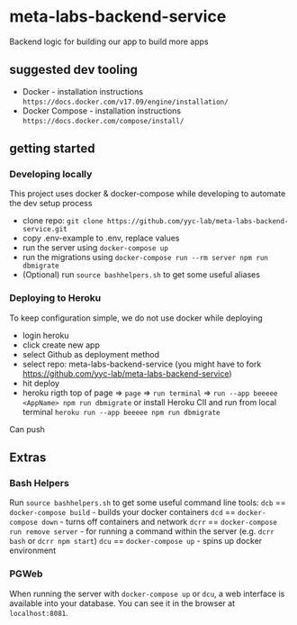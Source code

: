 # meta-labs-backend-service
Backend logic for building our app to build more apps

## suggested dev tooling
- Docker - installation instructions `https://docs.docker.com/v17.09/engine/installation/`
- Docker Compose - installation instructions `https://docs.docker.com/compose/install/`

## getting started
### Developing locally
This project uses docker & docker-compose while developing to automate the dev setup process
- clone repo: `git clone https://github.com/yyc-lab/meta-labs-backend-service.git`
- copy .env-example to .env, replace values
- run the server using `docker-compose up`
- run the migrations using `docker-compose run --rm server npm run dbmigrate`
- (Optional) run `source bashhelpers.sh` to get some useful aliases

### Deploying to Heroku
To keep configuration simple, we do not use docker while deploying
- login heroku
- click create new app
- select Github as deployment method
- select repo: meta-labs-backend-service (you might have to fork https://github.com/yyc-lab/meta-labs-backend-service)
- hit deploy
- heroku rigth top of page => `page` => `run terminal` => `run --app beeeee <AppName> npm run dbmigrate`
  or install Heroku ClI and run from local terminal `heroku run --app beeeee npm run dbmigrate`

Can push

## Extras

### Bash Helpers
Run `source bashhelpers.sh` to get some useful command line tools:
`dcb` == `docker-compose build` - builds your docker containers
`dcd` == `docker-compose down` - turns off containers and network
`dcrr` == `docker-compose run remove server` - for running a command within the server (e.g. `dcrr bash` or `dcrr npm start`)
`dcu` == `docker-compose up` - spins up docker environment

### PGWeb

When running the server with `docker-compose up` or `dcu`, a web interface is available into your database.
You can see it in the browser at `localhost:8081`.